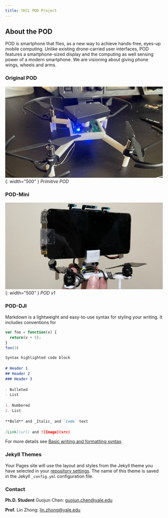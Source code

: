 ```yaml
---
title: YECL POD Project
---
```


## About the POD

POD is smartphone that flies, as a new way to achieve hands-free, eyes-up mobile computing. Unlike existing drone-carried user interfaces, POD features a smartphone-sized display and the computing as well sensing power of a modern smartphone. We are visioning about giving phone wings, wheels and arms.

### Original POD
![POD-v1](./assets/images/POD-o.png){: width="500" }
*Primitive POD*

### POD-Mini
![POD-v1](./assets/images/POD-v1.jpg){: width="500" }
*POD v1*

### POD-DJI

Markdown is a lightweight and easy-to-use syntax for styling your writing. It includes conventions for

```javascript
var foo = function(x) {
  return(x + 5);
}
foo(3)
```

```markdown
Syntax highlighted code block

# Header 1
## Header 2
### Header 3

- Bulleted
- List

1. Numbered
2. List

**Bold** and _Italic_ and `Code` text

[Link](url) and ![Image](src)
```

For more details see [Basic writing and formatting syntax](https://docs.github.com/en/github/writing-on-github/getting-started-with-writing-and-formatting-on-github/basic-writing-and-formatting-syntax).

### Jekyll Themes

Your Pages site will use the layout and styles from the Jekyll theme you have selected in your [repository settings](https://github.com/yecl-pod/yecl-pod.github.io/settings/pages). The name of this theme is saved in the Jekyll `_config.yml` configuration file.

### Contact
**Ph.D. Student** Guojun Chen: <guojun.chen@yale.edu>

**Prof.**  Lin Zhong: <lin.zhong@yale.edu>